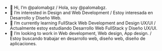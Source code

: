 - 👋 Hi, I’m @palomabgz / Hola, soy @palomabgz.
- 👀 I’m interested in Design and Web Development / Estoy interesada en Desarrollo y Diseño Web.
- 🌱 I’m currently learning FullStack Web Development and Design UX/UI / Actualmente estoy estudiando Desarrollo Web FullStack y Diseño UX/UI.
- 💞️ I’m looking to work in Web development, Web design, App design. 
/ Estoy buscando trabajar en desarrollo web, diseño web, diseño de aplicaciones.

<!---
palomabgz/palomabgz is a ✨ special ✨ repository because its `README.md` (this file) appears on your GitHub profile.
You can click the Preview link to take a look at your changes.
--->
